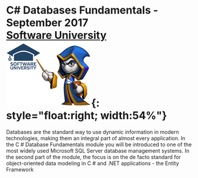 # C# Databases Fundamentals - September 2017  <br/> [Software University](http://www.softuni.bg) ![Softuni Logo >](/misc/softuni-code-wizard.png){: style="float:right; width:54%"}
Databases are the standard way to use dynamic information in modern technologies, making them an integral part of almost every application. In the C # Database Fundamentals module you will be introduced to one of the most widely used Microsoft SQL Server database management systems. In the second part of the module, the focus is on the de facto standard for object-oriented data modeling in C # and .NET applications - the Entity Framework

